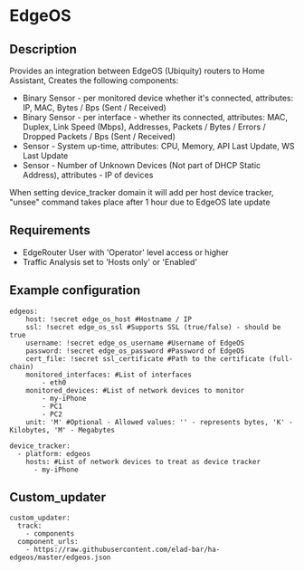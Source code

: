 # EdgeOS
## Description
Provides an integration between EdgeOS (Ubiquity) routers to Home Assistant,
Creates the following components:
* Binary Sensor - per monitored device whether it's connected, attributes: IP, MAC, Bytes / Bps (Sent / Received)
* Binary Sensor - per interface - whether its connected, attributes: MAC, Duplex, Link Speed (Mbps), Addresses, Packets / Bytes / Errors / Dropped Packets / Bps (Sent / Received)
* Sensor - System up-time, attributes: CPU, Memory, API Last Update, WS Last Update
* Sensor - Number of Unknown Devices (Not part of DHCP Static Address), attributes - IP of devices

When setting device_tracker domain it will add per host device tracker, "unsee" command takes place after 1 hour due to EdgeOS late update

## Requirements
* EdgeRouter User with 'Operator' level access or higher
* Traffic Analysis set to 'Hosts only' or 'Enabled'

## Example configuration
```
edgeos:
    host: !secret edge_os_host #Hostname / IP
    ssl: !secret edge_os_ssl #Supports SSL (true/false) - should be true
    username: !secret edge_os_username #Username of EdgeOS
    password: !secret edge_os_password #Password of EdgeOS
    cert_file: !secret ssl_certificate #Path to the certificate (full-chain)
    monitored_interfaces: #List of interfaces
        - eth0
    monitored_devices: #List of network devices to monitor
        - my-iPhone
        - PC1
        - PC2
    unit: 'M' #Optional - Allowed values: '' - represents bytes, 'K' - Kilobytes, 'M' - Megabytes

device_tracker:
  - platform: edgeos
    hosts: #List of network devices to treat as device tracker
      - my-iPhone
```

## Custom_updater
```
custom_updater:
  track:
    - components
  component_urls:
    - https://raw.githubusercontent.com/elad-bar/ha-edgeos/master/edgeos.json
```
